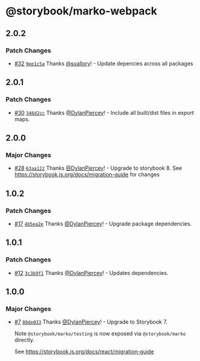 # @storybook/marko-webpack

## 2.0.2

### Patch Changes

- [#32](https://github.com/storybookjs/marko/pull/32) [`9ee1c5a`](https://github.com/storybookjs/marko/commit/9ee1c5ac8ade2a05eca3f024eb983799de64a985) Thanks [@svallory](https://github.com/svallory)! - Update depencies across all packages

## 2.0.1

### Patch Changes

- [#30](https://github.com/storybookjs/marko/pull/30) [`346d2cc`](https://github.com/storybookjs/marko/commit/346d2cce85c6dc96a787e93a3fb1e677aa64b1e2) Thanks [@DylanPiercey](https://github.com/DylanPiercey)! - Include all built/dist files in export maps.

## 2.0.0

### Major Changes

- [#28](https://github.com/storybookjs/marko/pull/28) [`63aa122`](https://github.com/storybookjs/marko/commit/63aa122c97ecf277fe6ff55be9708c3e44833d56) Thanks [@DylanPiercey](https://github.com/DylanPiercey)! - Upgrade to storybook 8. See https://storybook.js.org/docs/migration-guide for changes

## 1.0.2

### Patch Changes

- [#17](https://github.com/storybookjs/marko/pull/17) [`4b5ea2e`](https://github.com/storybookjs/marko/commit/4b5ea2e6011cd85935762c27c7da71db7da93fcb) Thanks [@DylanPiercey](https://github.com/DylanPiercey)! - Upgrade package dependencies.

## 1.0.1

### Patch Changes

- [#12](https://github.com/storybookjs/marko/pull/12) [`3c3b9f1`](https://github.com/storybookjs/marko/commit/3c3b9f10813cf5ed4ec798de1afe8b9de7ffc9b2) Thanks [@DylanPiercey](https://github.com/DylanPiercey)! - Updates dependencies.

## 1.0.0

### Major Changes

- [#7](https://github.com/storybookjs/marko/pull/7) [`80de033`](https://github.com/storybookjs/marko/commit/80de033f646d50ef62e8650d0bf3c34e68c2edcc) Thanks [@DylanPiercey](https://github.com/DylanPiercey)! - Upgrade to Storybook 7.

  Note `@storybook/marko/testing` is now exposed via `@storybook/marko` directly.

  See https://storybook.js.org/docs/react/migration-guide
